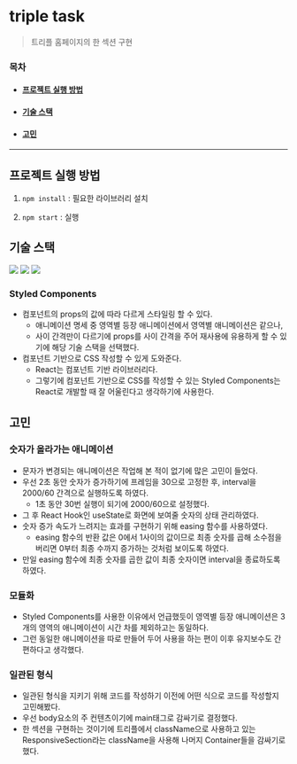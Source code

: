 # triple task
> 트리플 홈페이지의 한 섹션 구현

### 목차
- #### [프로젝트 실행 방법](#프로젝트-실행-방법)
- #### [기술 스택](#기술-스택)
- #### [고민](#고민)

---

## 프로젝트 실행 방법
1. `npm install` : 필요한 라이브러리 설치

2. `npm start` : 실행

## 기술 스택
<img src="https://img.shields.io/badge/react-61DAFB?style=for-the-badge&logo=React&logoColor=white"> <img src="https://img.shields.io/badge/Typescript-3178C6?style=for-the-badge&logo=Typescript&logoColor=white"> <img src="https://img.shields.io/badge/styledComponents-DB7093?style=for-the-badge&logo=styled-components&logoColor=white">

### Styled Components
- 컴포넌트의 props의 값에 따라 다르게 스타일링 할 수 있다.
  - 애니메이션 명세 중 영역별 등장 애니메이션에서 영역별 애니메이션은 같으나, 
  - 사이 간격만이 다르기에 props를 사이 간격을 주어 재사용에 유용하게 할 수 있기에 해당 기술 스택을 선택했다.
- 컴포넌트 기반으로 CSS 작성할 수 있게 도와준다.
  - React는 컴포넌트 기반 라이브러리다. 
  - 그렇기에 컴포넌트 기반으로 CSS를 작성할 수 있는 Styled Components는 React로 개발할 때 잘 어울린다고 생각하기에 사용한다.


## 고민

### 숫자가 올라가는 애니메이션
- 문자가 변경되는 애니메이션은 작업해 본 적이 없기에 많은 고민이 들었다.
- 우선 2초 동안 숫자가 증가하기에 프레임을 30으로 고정한 후, interval을 2000/60 간격으로 실행하도록 하였다.
  - 1초 동안 30번 실행이 되기에 2000/60으로 설정했다.
- 그 후 React Hook인 useState로 화면에 보여줄 숫자의 상태 관리하였다.
- 숫자 증가 속도가 느려지는 효과를 구현하기 위해 easing 함수를 사용하였다.
  - easing 함수의 반환 값은 0에서 1사이의 값이므로 최종 숫자를 곱해 소수점을 버리면 0부터 최종 수까지 증가하는 것처럼 보이도록 하였다.
- 만일 easing 함수에 최종 숫자를 곱한 값이 최종 숫자이면 interval을 종료하도록 하였다.

### 모듈화
- Styled Components를 사용한 이유에서 언급했듯이 영역별 등장 애니메이션은 3개의 영역의 애니메이션이 시간 차를 제외하고는 동일하다.
- 그런 동일한 애니메이션을 따로 만들어 두어 사용을 하는 편이 이후 유지보수도 간편하다고 생각했다.

### 일관된 형식
- 일관된 형식을 지키기 위해 코드를 작성하기 이전에 어떤 식으로 코드를 작성할지 고민해봤다.
- 우선 body요소의 주 컨텐츠이기에 main태그로 감싸기로 결정했다.
- 한 섹션을 구현하는 것이기에 트리플에서 className으로 사용하고 있는 ResponsiveSection라는 className을 사용해 나머지 Container들을 감싸기로 했다.
